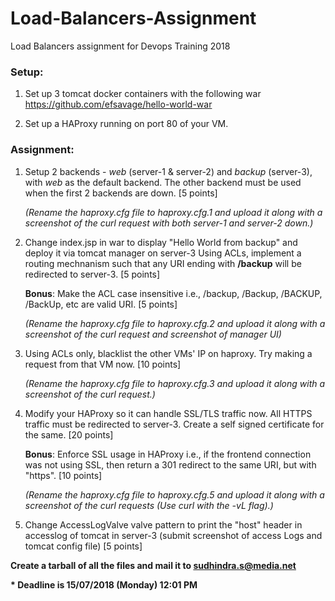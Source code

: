 # Load-Balancers-Assignment

Load Balancers assignment for Devops Training 2018

### Setup:

1. Set up 3 tomcat docker containers with the following war https://github.com/efsavage/hello-world-war
   

2. Set up a HAProxy running on port 80 of your VM.

### Assignment:

1. Setup 2 backends - _web_ (server-1 & server-2) and _backup_ (server-3), with _web_ as the default backend. The other backend must be used when the first 2 backends are down. [5 points]

   _(Rename the haproxy.cfg file to haproxy.cfg.1 and upload it along with a screenshot of the curl request with both server-1 and server-2 down.)_

2. Change index.jsp in war to display "Hello World from backup" and deploy it via tomcat manager on server-3
Using ACLs, implement a routing mechnanism such that any URI ending with **/backup** will be redirected to server-3. [5 points]

   **Bonus**: Make the ACL case insensitive i.e., /backup, /Backup, /BACKUP, /BackUp, etc are valid URI. [5 points]

   _(Rename the haproxy.cfg file to haproxy.cfg.2 and upload it along with a screenshot of the curl request and screenshot of manager UI)_ 

3. Using ACLs only, blacklist the other VMs' IP on haproxy. Try making a request from that VM now. [10 points]

   _(Rename the haproxy.cfg file to haproxy.cfg.3 and upload it along with a screenshot of the curl request.)_


4. Modify your HAProxy so it can handle SSL/TLS traffic now. All HTTPS traffic must be redirected to server-3. Create a self signed certificate for the same. [20 points]

   **Bonus**: Enforce SSL usage in HAProxy i.e., if the frontend connection was not using SSL, then return a 301 redirect to the same URI, but with "https". [10 points]
   
   _(Rename the haproxy.cfg file to haproxy.cfg.5 and upload it along with a screenshot of the curl requests (Use curl with the -vL flag).)_
 
 5. Change AccessLogValve valve pattern to print the "host" header in accesslog of tomcat in server-3 
   (submit screenshot of access Logs and tomcat config file) [5 points]

**Create a tarball of all the files and mail it to sudhindra.s@media.net**

**\* Deadline is 15/07/2018 (Monday) 12:01 PM**
